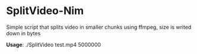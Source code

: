 # SplitVideo-Nim

Simple script that splits video in smaller chunks using ffmpeg, size is writed down in bytes

**Usage**: ./SplitVideo    test.mp4      5000000
 
 
